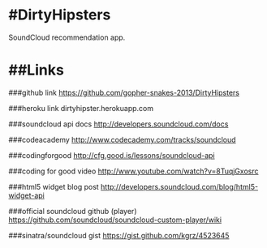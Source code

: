 #DirtyHipsters
=============
SoundCloud recommendation app. 


##Links
=============
###github link 
https://github.com/gopher-snakes-2013/DirtyHipsters

###heroku link
dirtyhipster.herokuapp.com

###soundcloud api docs
http://developers.soundcloud.com/docs

###codeacademy
http://www.codecademy.com/tracks/soundcloud

###codingforgood
http://cfg.good.is/lessons/soundcloud-api

###coding for good video
http://www.youtube.com/watch?v=8TuqjGxosrc

###html5 widget blog post
http://developers.soundcloud.com/blog/html5-widget-api

###official soundcloud github (player)
https://github.com/soundcloud/soundcloud-custom-player/wiki

###sinatra/soundcloud gist
https://gist.github.com/kgrz/4523645

